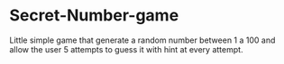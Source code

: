 # Secret-Number-game
Little simple game that generate a random number between 1 a 100 and allow the user 5 attempts to guess it with hint at every attempt. 
